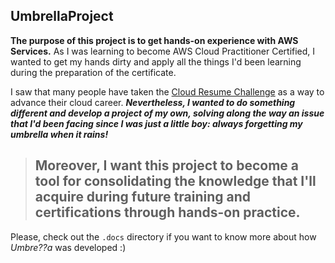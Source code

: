 ## UmbrellaProject

**The purpose of this project is to get hands-on experience with AWS Services.** As I was learning to become AWS Cloud Practitioner Certified, I wanted to get my hands dirty and apply all the things I'd been learning during the preparation of the certificate.

I saw that many people have taken the [Cloud Resume Challenge](https://cloudresumechallenge.dev/) as a way to advance their cloud career. ***Nevertheless, I wanted to do something different and develop a project of my own, solving along the way an issue that I'd been facing since I was just a little boy: always forgetting my umbrella when it rains!***

> ## Moreover, I want this project to become a tool for consolidating the knowledge that I'll acquire during future training and certifications through hands-on practice.

Please, check out the `.docs` directory if you want to know more about how *Umbre??a* was developed :)
